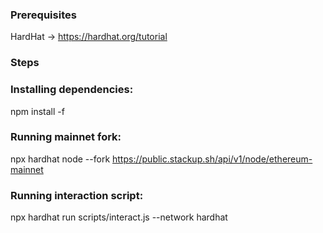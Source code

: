 ### Prerequisites
HardHat -> https://hardhat.org/tutorial

### Steps

### Installing dependencies: 
npm install -f 

### Running mainnet fork:
 npx hardhat node --fork https://public.stackup.sh/api/v1/node/ethereum-mainnet

### Running interaction script: 
npx hardhat run scripts/interact.js --network hardhat
